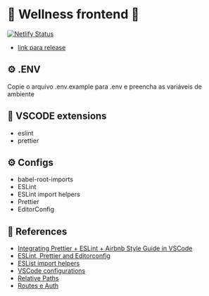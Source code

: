 # 🤖 Wellness frontend 📡

[![Netlify Status](https://api.netlify.com/api/v1/badges/cd4f9d1a-929c-4aea-965e-91d7945749f7/deploy-status)](https://app.netlify.com/sites/wellness-release/deploys)

- [link para release](https://wellness-release.netlify.app)

## ⚙️ .ENV

Copie o arquivo .env.example para .env e preencha as variáveis de ambiente

## 🚀 VSCODE extensions

- eslint
- prettier

## ⚙️ Configs

- babel-root-imports
- ESLint
- ESLint import helpers
- Prettier
- EditorConfig

## 📕 References

- [Integrating Prettier + ESLint + Airbnb Style Guide in VSCode](https://blog.echobind.com/integrating-prettier-eslint-airbnb-style-guide-in-vscode-47f07b5d7d6a)
- [ESLint, Prettier and Editorconfig](https://www.youtube.com/watch?v=TI4v4Y8yRjw)
- [ESList import helpers](https://www.youtube.com/watch?v=0Y-x9PZDvQU&t=546s)
- [VSCode configurations](https://www.youtube.com/watch?v=c7P03kkrEG8)
- [Relative Paths](https://www.youtube.com/watch?v=lAV1-19hHqw)
- [Routes e Auth](https://www.youtube.com/watch?v=KISMYYXSIX8)
